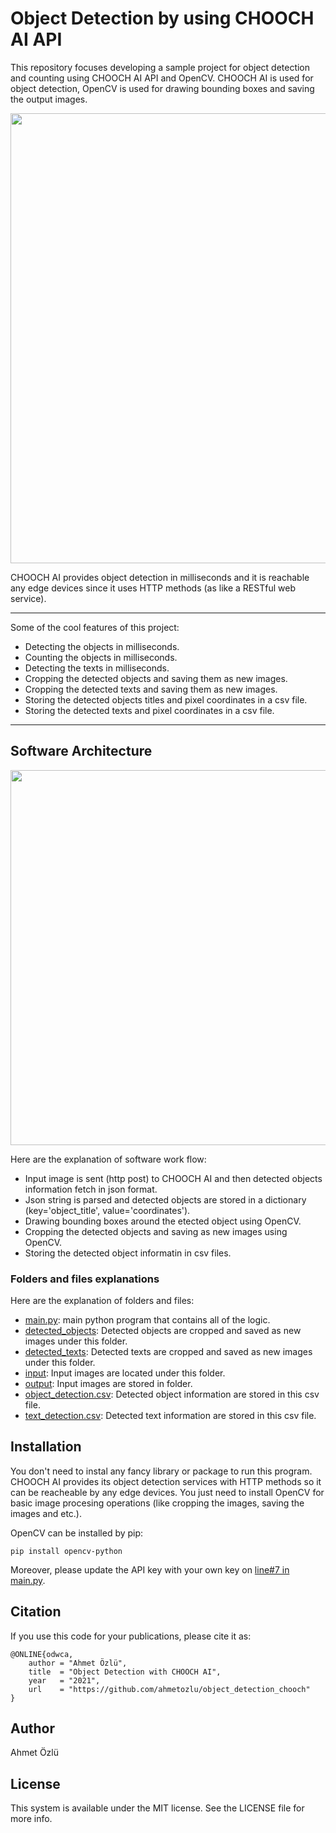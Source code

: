 # Object Detection by using CHOOCH AI API
This repository focuses developing a sample project for object detection and counting using CHOOCH AI API and OpenCV. CHOOCH AI is used for object detection, OpenCV is used for drawing bounding boxes and saving the output images.

<p align="center">
  <img src="https://user-images.githubusercontent.com/22610163/105612702-a8b4cf00-5dce-11eb-9ecf-3c39a9a1d301.gif" | width = 720>
</p>

CHOOCH AI provides object detection in milliseconds and it is reachable any edge devices since it uses HTTP methods (as like a RESTful web service).

---
Some of the cool features of this project:

- Detecting the objects in milliseconds.
- Counting the objects in milliseconds.
- Detecting the texts in milliseconds.
- Cropping the detected objects and saving them as new images.
- Cropping the detected texts and saving them as new images.
- Storing the detected objects titles and pixel coordinates in a csv file.
- Storing the detected texts and pixel coordinates in a csv file.
---

## Software Architecture

<p align="center">
  <img src="https://user-images.githubusercontent.com/22610163/105613442-9721f600-5dd3-11eb-84f0-9c1b5c27d082.png" | width = 600>
</p>

Here are the explanation of software work flow:

- Input image is sent (http post) to CHOOCH AI and then detected objects information fetch in json format.
- Json string is parsed and detected objects are stored in a dictionary (key='object_title', value='coordinates').
- Drawing bounding boxes around the etected object using OpenCV.
- Cropping the detected objects and saving as new images using OpenCV.
- Storing the detected object informatin in csv files.

### Folders and files explanations

Here are the explanation of folders and files:

- [main.py](https://github.com/ahmetozlu/object_detection_chooch/blob/main/main.py): main python program that contains all of the logic.
- [detected_objects](https://github.com/ahmetozlu/object_detection_chooch/tree/main/detected_objects): Detected objects are cropped and saved as new images under this folder.
- [detected_texts](https://github.com/ahmetozlu/object_detection_chooch/tree/main/detected_texts): Detected texts are cropped and saved as new images under this folder.
- [input](https://github.com/ahmetozlu/object_detection_chooch/tree/main/input): Input images are located under this folder.
- [output](https://github.com/ahmetozlu/object_detection_chooch/tree/main/output): Input images are stored in folder.
- [object_detection.csv](https://github.com/ahmetozlu/object_detection_chooch/blob/main/object_detection.csv): Detected object information are stored in this csv file.
- [text_detection.csv](https://github.com/ahmetozlu/object_detection_chooch/blob/main/text_detection.csv): Detected text information are stored in this csv file.

## Installation

You don't need to instal any fancy library or package to run this program. CHOOCH AI provides its object detection services with HTTP methods so it can be reacheable by any edge devices. You just need to install OpenCV for basic image procesing operations (like cropping the images, saving the images and etc.).

OpenCV can be installed by pip:

    pip install opencv-python
    
Moreover, please update the API key with your own key on [line#7 in main.py](https://github.com/ahmetozlu/object_detection_chooch/blob/main/main.py#L7).
   

## Citation
If you use this code for your publications, please cite it as:

    @ONLINE{odwca,
        author = "Ahmet Özlü",
        title  = "Object Detection with CHOOCH AI",
        year   = "2021",
        url    = "https://github.com/ahmetozlu/object_detection_chooch"
    }

## Author
Ahmet Özlü

## License
This system is available under the MIT license. See the LICENSE file for more info.
